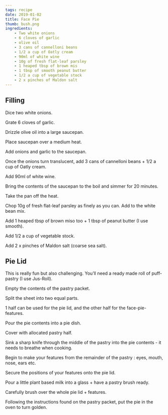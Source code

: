 ```yaml
---
tags: recipe
date: 2019-01-02
title: Face Pie
thumb: bush.png
ingredients: 
    - Two white onions
    - 6 cloves of garlic
    - olive oil
    - 3 cans of cannelloni beans
    - 1/2 a cup of Oatly cream
    - 90ml of white wine
    - 10g of fresh flat-leaf parsley
    - 1 heaped tbsp of brown mis
    - 1 tbsp of smooth peanut butter
    - 1/2 a cup of vegetable stock
    - 2 x pinches of Maldon salt
---
```


## Filling

Dice two white onions.

Grate 6 cloves of garlic.

Drizzle olive oil into a large saucepan.

Place saucepan over a medium heat.

Add onions and garlic to the saucepan.

Once the onions turn translucent, add 3 cans of cannelloni beans + 1/2 a cup of Oatly cream.

Add 90ml of white wine.

Bring the contents of the saucepan to the boil and simmer for 20 minutes.

Take the pan off the heat.

Chop 10g of fresh flat-leaf parsley as finely as you can.
Add to the white bean mix.

Add 1 heaped tbsp of brown miso too + 1 tbsp of peanut butter (I use smooth).

Add 1/2 a cup of vegetable stock.

Add 2 x pinches of Maldon salt (coarse sea salt).

## Pie Lid

This is really fun but also challenging. You’ll need a ready made roll of puff-pastry (I use Jus-Roll).

Empty the contents of the pastry packet.

Split the sheet into two equal parts.

1 half can be used for the pie lid, and the other half for the face-pie-features.

Pour the pie contents into a pie dish.

Cover with allocated pastry half.

Sink a sharp knife through the middle of the pastry into the pie contents - it needs to breathe when cooking.

Begin to make your features from the remainder of the pastry : eyes, mouth, nose, ears etc.

Secure the positions of your features onto the pie lid.

Pour a little plant based milk into a glass + have a pastry brush ready.

Carefully brush over the whole pie lid + features.

Following the instructions found on the pastry packet, put the pie in the oven to turn golden.